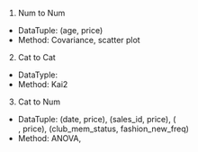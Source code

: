 1. Num to Num 
  - DataTuple: (age, price)
  - Method: Covariance, scatter plot
2. Cat to Cat
  - DataTyple: 
  - Method: Kai2 
3. Cat to Num
  - DataTuple: (date, price), (sales_id, price), (<article related>, price), (club_mem_status, fashion_new_freq)
  - Method: ANOVA, 
